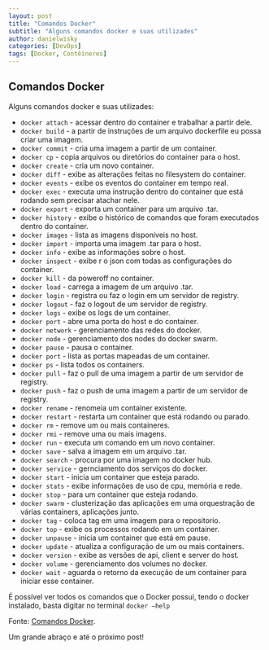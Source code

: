 ```yaml
---
layout: post
title: "Comandos Docker"
subtitle: "Alguns comandos docker e suas utilizades"
author: danielwisky
categories: [DevOps]
tags: [Docker, Contêineres]
---
```


## Comandos Docker

Alguns comandos docker e suas utilizades:

- <code>docker attach</code> - acessar dentro do container e trabalhar a partir dele.
- <code>docker build</code> - a partir de instruções de um arquivo dockerfile eu possa criar uma imagem.
- <code>docker commit</code> - cria uma imagem a partir de um container.
- <code>docker cp</code> - copia arquivos ou diretórios do container para o host.
- <code>docker create</code> - cria um novo container.
- <code>docker diff</code> - exibe as alterações feitas no filesystem do container.
- <code>docker events</code> - exibe os eventos do container em tempo real.
- <code>docker exec</code> - executa uma instrução dentro do container que está rodando sem precisar atachar nele.
- <code>docker export</code> - exporta um container para um arquivo .tar.
- <code>docker history</code> - exibe o histórico de comandos que foram executados dentro do container.
- <code>docker images</code> - lista as imagens disponíveis no host.
- <code>docker import</code> - importa uma imagem .tar para o host.
- <code>docker info</code> - exibe as informações sobre o host.
- <code>docker inspect</code> - exibe r o json com todas as configurações do container.
- <code>docker kill</code> - da poweroff no container.
- <code>docker load</code> - carrega a imagem de um arquivo .tar.
- <code>docker login</code> - registra ou faz o login em um servidor de registry.
- <code>docker logout</code> - faz o logout de um servidor de registry.
- <code>docker logs</code> - exibe os logs de um container.
- <code>docker port</code> - abre uma porta do host e do container.
- <code>docker network</code> - gerenciamento das redes do docker.
- <code>docker node</code> - gerenciamento dos nodes do docker swarm.
- <code>docker pause</code> - pausa o container.
- <code>docker port</code> - lista as portas mapeadas de um container.
- <code>docker ps</code> - lista todos os containers.
- <code>docker pull</code> - faz o pull de uma imagem a partir de um servidor de registry.
- <code>docker push</code> - faz o push de uma imagem a partir de um servidor de registry.
- <code>docker rename</code> - renomeia um container existente.
- <code>docker restart</code> - restarta um container que está rodando ou parado.
- <code>docker rm</code> - remove um ou mais containeres.
- <code>docker rmi</code> - remove uma ou mais imagens.
- <code>docker run</code> - executa um comando em um novo container.
- <code>docker save</code> - salva a imagem em um arquivo .tar.
- <code>docker search</code> - procura por uma imagem no docker hub.
- <code>docker service</code> - gernciamento dos serviços do docker.
- <code>docker start</code> - inicia um container que esteja parado.
- <code>docker stats</code> - exibe informações de uso de cpu, memória e rede.
- <code>docker stop</code> - para um container que esteja rodando.
- <code>docker swarm</code> - clusterização das aplicações em uma orquestração de várias containers, aplicações junto.
- <code>docker tag</code> - coloca tag em uma imagem para o repositorio.
- <code>docker top</code> - exibe os processos rodando em um container.
- <code>docker unpause</code> - inicia um container que está em pause.
- <code>docker update</code> - atualiza a configuração de um ou mais containers.
- <code>docker version</code> - exibe as versões de api, client e server do host.
- <code>docker volume</code> - gerenciamento dos volumes no docker.
- <code>docker wait</code> - aguarda o retorno da execução de um container para iniciar esse container.

É possível ver todos os comandos que o Docker possui, tendo o docker instalado, basta digitar no terminal <code>docker –help</code>

Fonte:
<a href="https://gist.github.com/morvanabonin/862a973c330107540f28fab0f26181d8" target="\_blank">Comandos Docker</a>.

Um grande abraço e até o próximo post!
